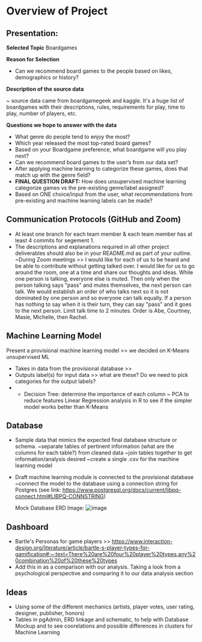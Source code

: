 # Overview of Project

## Presentation: 
**Selected Topic** Boardgames

**Reason for Selection**
   - Can we recommend board games to the people based on  likes, demographics or history?

**Description of the source data**

~ source data came from boardgamegeek and kaggle. It's a huge list of boardgames with their descriptions, rules, requirements for play, time to play, number of players, etc.

**Questions we hope to answer with the data**
   - What genre do people tend to enjoy the most? 
   - Which year released the most top-rated board games?
   - Based on your Boardgame preference, what boardgame will you play next? 
   - Can we recommend board games to the user’s from our data set? 
   - After applying machine learning to categorize these games, does that match up with the genre field? 
   - **FINAL QUESTION DRAFT:** How does unsupervised machine learning categorize games vs the pre-existing genre/label assigned? 
   - Based on ONE choice/input from the user, what recommendations from pre-existing and machine learning labels can be made? 


## Communication Protocols (GitHub and Zoom)
   - At least one branch for each team member & each team member has at least 4 commits for segement 1. 
   - The descriptions and explanations required in all other project deliverables should also be in your README.md as part of your outline.
   ~During Zoom meetings >> I would like for each of us to be heard and be able to contribute without getting talked over. I would like for us to go around the room, one at a time and share our thoughts and ideas. While one person is talking, everyone else is muted. Then only when the person talking says "pass" and mutes themselves, the next person can talk. We would establish an order of who talks next so it is not dominated by one person and so everyone can talk equally. If a person has nothing to say when it is their turn, they can say "pass" and it goes to the next person. Limit talk time to 2 minutes. Order is Abe, Courtney, Masie, Michelle, then Rachel.

## Machine Learning Model
Present a provisional machine learning model >> we decided on K-Means unsupervised ML
   - Takes in data from the provisional database >> 
   - Outputs label(s) for input data >> what are these? Do we need to pick categories for the output labels?
   -   - Decision Tree: determine the importance of each column
   ~ PCA to reduce features
Linear Regression analysis in R to see if the simpler model works better than K-Means

## Database
   - Sample data that mimics the expected final database structure or schema.
      ~separate tables of pertinent information (what are the columns for each table?) from cleaned data
      ~join tables together to get information/analysis desired
      ~create a single .csv for the machine learning model
   - Draft machine learning module is connected to the provisional database
      ~connect the model to the database using a connection string for Postgres (see link: https://www.postgresql.org/docs/current/libpq-connect.html#LIBPQ-CONNSTRING)
      
      Mock Database ERD Image:
      ![image](https://user-images.githubusercontent.com/102757676/185007642-684025a9-e72f-40ef-b5fc-a0d73cd95bdd.png)

      
## Dashboard
- Bartle's Personas for game players >> https://www.interaction-design.org/literature/article/bartle-s-player-types-for-gamification#:~:text=There%20are%20four%20player%20types,any%20combination%20of%20these%20types
- Add this in as a comparison with our analysis. Taking a look from a psychological perspective and comparing it to our data analysis section

## Ideas
   - Using some of the different mechanics (artists, player votes, user rating, designer, publisher, honors)
   - Tables in pgAdmin, ERD linkage and schematic, to help with Database Mockup and to see coorelations and possible differences in clusters for Machine Learning
